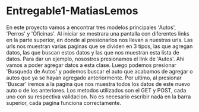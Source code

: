 # Entregable1-MatiasLemos
En este proyecto vamos a encontrar tres modelos principales 'Autos', 'Perros' y 'Oficinas'.
Al iniciar se mostrara una pantalla con diferentes links en la parte superior, en donde al presionarlos nos llevan a nuestras urls.
Las urls nos muestran varias paginas que se dividen en 3 tipos, las que agregan datos, las que buscan estos datos y las que nos muestran esta lista de datos.
Para dar un ejemplo, nosostros presionamos el link de 'Autos'. Ahi vamos a poder agregar datos a esta clase. Luego podemos presionar 'Busqueda de Autos' y podemos buscar el auto que acabamos de agregar o autos que ya se hayan agregado anteriormente. Por ultimo, al presionar 'Buscar' iremos a la pagina que nos muestra todos los datos de este nuevo auto o de los anteriores.
Los metodos utilizados son el GET y POST, cada uno con su respectiva validacion.
No es necesario escribir nada en la barra superior, cada pagina funciona correctamente.
